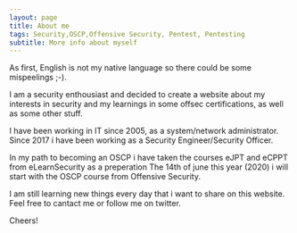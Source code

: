 ```yaml
---
layout: page
title: About me
tags: Security,OSCP,Offensive Security, Pentest, Pentesting
subtitle: More info about myself
---
```

As first, English is not my native language so there could be some mispeelings ;-).

I am a security enthousiast and decided to create a website about my interests in security and my learnings in some offsec certifications, as well as some other stuff.

I have been working in IT since 2005, as a system/network administrator.
Since 2017 i have been working as a Security Engineer/Security Officer.

In my path to becoming an OSCP i have taken the courses eJPT and eCPPT from eLearnSecurity as a preperation
The 14th of june this year (2020) i will start with the OSCP course from Offensive Security.

I am still learning new things every day that i want to share on this website.
Feel free to cantact me or follow me on twitter.

Cheers!
